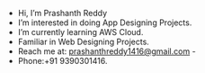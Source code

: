- Hi, I’m Prashanth Reddy
- I’m interested in doing App Designing Projects.
- I’m currently learning AWS Cloud.
- Familiar in Web Designing Projects.
- Reach me at: prashanthreddy1416@gmail.com -
- Phone:+91 9390301416. 

<!---
Prashanth0110/Prashanth0110 is a ✨ special ✨ repository because its `README.md` (this file) appears on your GitHub profile.
You can click the Preview link to take a look at your changes.
--->
